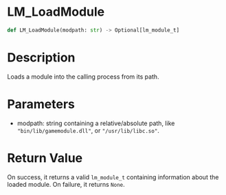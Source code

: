 # LM_LoadModule

```python
def LM_LoadModule(modpath: str) -> Optional[lm_module_t]
```

# Description

Loads a module into the calling process from its path.

# Parameters

- modpath: string containing a relative/absolute path, like `"bin/lib/gamemodule.dll"`, or `"/usr/lib/libc.so"`.

# Return Value

On success, it returns a valid `lm_module_t` containing information about the loaded module. On failure, it returns `None`.

